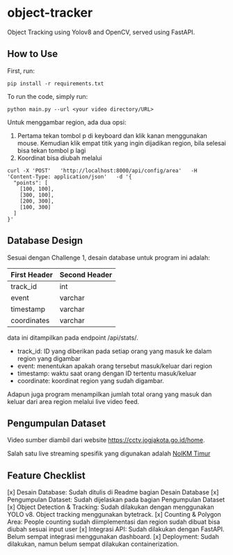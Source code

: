 # object-tracker

Object Tracking using Yolov8 and OpenCV, served using FastAPI.

## How to Use

First, run:

```
pip install -r requirements.txt
```

To run the code, simply run:

```
python main.py --url <your video directory/URL>
```

Untuk menggambar region, ada dua opsi:

1. Pertama tekan tombol p di keyboard dan klik kanan menggunakan mouse. Kemudian klik empat titik yang ingin dijadikan region, bila selesai bisa tekan tombol p lagi
2. Koordinat bisa diubah melalui 

```
curl -X 'POST'   'http://localhost:8000/api/config/area'   -H 'Content-Type: application/json'   -d '{
  "points": [
    [100, 100],
    [300, 100],
    [200, 300],
    [100, 300]
  ]
}'
```

## Database Design

Sesuai dengan Challenge 1, desain database untuk program ini adalah:

| First Header  | Second Header |
| ------------- | ------------- |
| track_id | int  |
| event  | varchar  |
| timestamp  | varchar  |
| coordinates  | varchar  |

data ini ditampilkan pada endpoint /api/stats/.

- track_id: ID yang diberikan pada setiap orang yang masuk ke dalam region yang digambar
- event: menentukan apakah orang tersebut masuk/keluar dari region
- timestamp: waktu saat orang dengan ID tertentu masuk/keluar
- coordinate: koordinat region yang sudah digambar.

Adapun juga program menampilkan jumlah total orang yang masuk dan keluar dari area region melalui live video feed.

## Pengumpulan Dataset

Video sumber diambil dari website https://cctv.jogjakota.go.id/home.

Salah satu live streaming spesifik yang digunakan adalah [NolKM Timur](https://cctvjss.jogjakota.go.id/malioboro/NolKm_Timur.stream/playlist.m3u8)

## Feature Checklist

[x] Desain Database: Sudah ditulis di Readme bagian Desain Database
[x] Pengumpulan Dataset: Sudah dijelaskan pada bagian Pengumpulan Dataset
[x] Object Detection & Tracking: Sudah dilakukan dengan menggunakan YOLO v8. Object tracking menggunakan bytetrack.
[x] Counting & Polygon Area: People counting sudah diimplementasi dan region sudah dibuat bisa diubah sesuai input user
[x] Integrasi API: Sudah dilakukan dengan FastAPI. Belum sempat integrasi menggunakan dashboard.
[x] Deployment: Sudah dilakukan, namun belum sempat dilakukan containerization.



